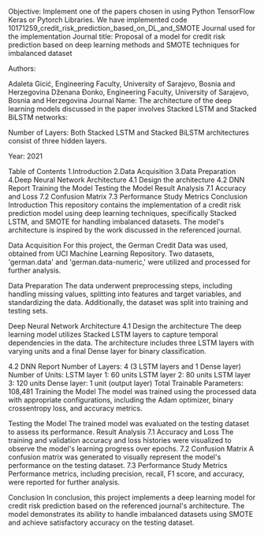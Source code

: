 Objective: Implement one of the papers chosen in  using Python TensorFlow Keras or Pytorch Libraries.
We have implemented code 10171259_credit_risk_prediction_based_on_DL_and_SMOTE
Journal used for the implementation
Journal title: Proposal of a model for credit risk prediction based on deep learning methods and SMOTE techniques for imbalanced dataset

Authors:

Adaleta Gicić, Engineering Faculty, University of Sarajevo, Bosnia and Herzegovina
Dženana Ðonko, Engineering Faculty, University of Sarajevo, Bosnia and Herzegovina
Journal Name: The architecture of the deep learning models discussed in the paper involves Stacked LSTM and Stacked BiLSTM networks:

Number of Layers: Both Stacked LSTM and Stacked BiLSTM architectures consist of three hidden layers.

Year: 2021

Table of Contents
1.Introduction
2.Data Acquisition
3.Data Preparation
4.Deep Neural Network Architecture
4.1 Design the architecture
4.2 DNN Report
Training the Model
Testing the Model
Result Analysis
7.1 Accuracy and Loss
7.2 Confusion Matrix
7.3 Performance Study Metrics
Conclusion
Introduction
This repository contains the implementation of a credit risk prediction model using deep learning techniques, specifically Stacked LSTM, and SMOTE for handling imbalanced datasets. The model's architecture is inspired by the work discussed in the referenced journal.

Data Acquisition
For this project, the German Credit Data was used, obtained from UCI Machine Learning Repository. Two datasets, 'german.data' and 'german.data-numeric,' were utilized and processed for further analysis.

Data Preparation
The data underwent preprocessing steps, including handling missing values, splitting into features and target variables, and standardizing the data. Additionally, the dataset was split into training and testing sets.

Deep Neural Network Architecture
4.1 Design the architecture
The deep learning model utilizes Stacked LSTM layers to capture temporal dependencies in the data. The architecture includes three LSTM layers with varying units and a final Dense layer for binary classification.

4.2 DNN Report
Number of Layers: 4 (3 LSTM layers and 1 Dense layer)
Number of Units:
LSTM layer 1: 60 units
LSTM layer 2: 80 units
LSTM layer 3: 120 units
Dense layer: 1 unit (output layer)
Total Trainable Parameters: 108,481
Training the Model
The model was trained using the processed data with appropriate configurations, including the Adam optimizer, binary crossentropy loss, and accuracy metrics.

Testing the Model
The trained model was evaluated on the testing dataset to assess its performance.
Result Analysis
7.1 Accuracy and Loss
The training and validation accuracy and loss histories were visualized to observe the model's learning progress over epochs.
7.2 Confusion Matrix
A confusion matrix was generated to visually represent the model's performance on the testing dataset.
7.3 Performance Study Metrics
Performance metrics, including precision, recall, F1 score, and accuracy, were reported for further analysis.

Conclusion
In conclusion, this project implements a deep learning model for credit risk prediction based on the referenced journal's architecture. The model demonstrates its ability to handle imbalanced datasets using SMOTE and achieve satisfactory accuracy on the testing dataset.
